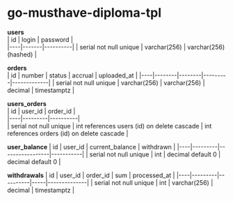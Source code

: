 # go-musthave-diploma-tpl

****users****                       
| id | login | password |   
|----|-------|----------|
| serial not null unique | varchar(256) | varchar(256) (hashed) |        

****orders****                                                
| id | number | status | accrual | uploaded_at |
|----|--------|--------|---------|-------------|
| serial not null unique | varchar(256) | varchar(256) | decimal | timestamptz |

****users_orders****                                               
| id | user_id | order_id |                                
|----|---------|----------|                                
| serial not null unique | int references users (id) on delete cascade | int references orders (id) on delete cascade |

****user_balance****
| id | user_id | current_balance | withdrawn |
|----|---------|-----------------|-----------|
| serial not null unique | int | decimal default 0 | decimal default 0 |
                                                
**withdrawals**
| id | user_id | order_id | sum | processed_at |
|----|---------|----------|-----|--------------|
| serial not null unique | int | varchar(256) | decimal | timestamptz |
